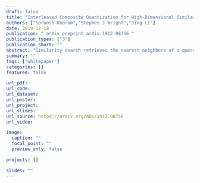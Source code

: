 ```yaml
---
draft: false
title: "Interleaved Composite Quantization for High-Dimensional Similarity Search"
authors: ["Soroosh Khoram","Stephen J Wright","Jing Li"]
date: 2019-12-18
publication: "_arXiv preprint arXiv:1912.08756_"
publication_types: ["3"]
publication_short: ""
abstract: "Similarity search retrieves the nearest neighbors of a query vector from a dataset of high-dimensional vectors. As the size of the dataset grows, the cost of performing the distance computations needed to implement a query can become prohibitive. A method often used to reduce this computational cost is quantization of the vector space and location-based encoding of the dataset vectors. These encodings can be used during query processing to find approximate nearest neighbors of the query point quickly. Search speed can be improved by using shorter codes, but shorter codes have higher quantization error, leading to degraded precision. In this work, we propose the Interleaved Composite Quantization (ICQ) which achieves fast similarity search without using shorter codes. In ICQ, a small subset of the code is used to approximate the distances, with complete codes being used only when necessary. Our method effectively reduces both code length and quantization error. Furthermore, ICQ is compatible with several recently proposed techniques for reducing quantization error and can be used in conjunction with these other techniques to improve results. We confirm these claims and show strong empirical performance of ICQ using several synthetic and real-word datasets."
summary: ""
tags: ["whitepaper"]
categories: []
featured: false

url_pdf:
url_code:
url_dataset:
url_poster:
url_project:
url_slides:
url_source: https://arxiv.org/abs/1912.08756
url_video:

image:
  caption: ""
  focal_point: ""
  preview_only: false

projects: []

slides: ""
---
```


